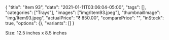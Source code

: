 {
    "title": "Item 93",
    "date": "2021-01-11T03:06:04-05:00",
    "tags": [],
    "categories": ["Trays"],
    "images": ["img/Item93.jpeg"],
    "thumbnailImage": "img/Item93.jpeg",
    "actualPrice": "₹ 850.00",
    "comparePrice": "",
    "inStock": true,
    "options": {},
    "variants": []
}


Size: 12.5 inches x 8.5 inches